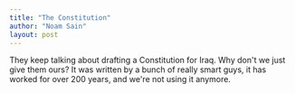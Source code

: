 ```yaml
---
title: "The Constitution"
author: "Noam Sain"
layout: post
---
```


They keep talking about drafting a Constitution for Iraq. Why don't we just give them ours? It was written by a bunch of really smart guys, it has worked for over 200 years, and we're not using it anymore.